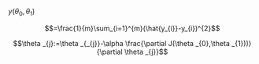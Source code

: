 $y(\theta _{0},\theta _{1})$

$$=\frac{1}{m}\sum_{i=1}^{m}(\hat{y_{i}}-y_{i})^{2}$$

$$\theta _{j}:=\theta _{_{j}}-\alpha \frac{\partial J(\theta _{0},\theta _{1}))}{\partial \theta _{j}}$$

